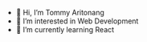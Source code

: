 - 👋 Hi, I’m Tommy Aritonang
- 👀 I’m interested in Web Development
- 🌱 I’m currently learning React
<!-- - 💞️ I’m looking to collaborate on ...
- 📫 How to reach me ... -->

<!---
bungholyow/bungholyow is a ✨ special ✨ repository because its `README.md` (this file) appears on your GitHub profile.
You can click the Preview link to take a look at your changes.
--->
